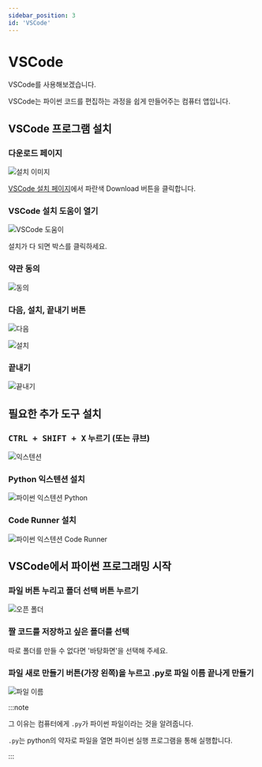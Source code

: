```yaml
---
sidebar_position: 3
id: 'VSCode'
---
```


# VSCode

VSCode를 사용해보겠습니다.

VSCode는 파이썬 코드를 편집하는 과정을 쉽게 만들어주는 컴퓨터 앱입니다.

## VSCode 프로그램 설치

### 다운로드 페이지

![설치 이미지](/img/python/vscode/download_vscode.png)

[VSCode 설치 페이지](https://code.visualstudio.com)에서 파란색 Download 버튼을 클릭합니다.

### VSCode 설치 도움이 열기

![VSCode 도움이](/img/python/vscode/vscode_user_setup.png)

설치가 다 되면 박스를 클릭하세요.

### 약관 동의

![동의](/img/python/vscode/vscode_agree.png)

### 다음, 설치, 끝내기 버튼

![다음](/img/python/vscode/vscode_user_setting.png)

![설치](/img/python/vscode/vscode_installation.png)

### 끝내기

![끝내기](/img/python/vscode/vscode_finished.png)

## 필요한 추가 도구 설치

### <kbd>CTRL + SHIFT + X</kbd> 누르기 (또는 큐브)

![익스텐션](/img/python/vscode/vscode_extension.png)

### Python 익스텐션 설치

![파이썬 익스텐션 Python](/img/python/vscode/python_extension_install.png)

### Code Runner 설치

![파이썬 익스텐션 Code Runner](/img/python/vscode/code_runner_extension_install.png)

## VSCode에서 파이썬 프로그래밍 시작

### 파일 버튼 누리고 폴더 선택 버튼 누르기

![오픈 폴더](/img/python/vscode/vscode_open_folder.png)

### 짤 코드를 저장하고 싶은 폴더를 선택

따로 폴더를 만들 수 없다면 '바탕화면'을 선택해 주세요.

### 파일 새로 만들기 버튼(가장 왼쪽)을 누르고 .py로 파일 이름 끝나게 만들기

![파일 이름](/img/python/vscode/python_file_name.png)

:::note

그 이유는 컴퓨터에게 `.py`가 파이썬 파일이라는 것을 알려줍니다.

`.py`는 python의 약자로 파일을 열면 파이썬 실행 프로그램을 통해 실행합니다.

:::
